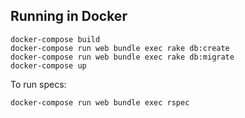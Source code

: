 ## Running in Docker

```
docker-compose build
docker-compose run web bundle exec rake db:create
docker-compose run web bundle exec rake db:migrate
docker-compose up
```

To run specs:

```
docker-compose run web bundle exec rspec
```
